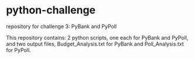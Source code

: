 # python-challenge
repository for challenge 3:  PyBank and PyPoll

This repository contains: 
2 python scripts, one each for PyBank and PyPoll, 
and two output files, Budget_Analysis.txt for PyBank and Poll_Analysis.txt for PyPoll.  
